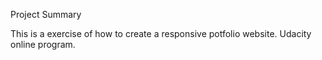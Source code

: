 Project Summary

This is a exercise of how to create a responsive potfolio website.
Udacity online program.
